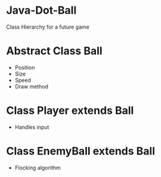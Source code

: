 Java-Dot-Ball
=============

Class Hierarchy for a future game


# Abstract Class Ball
* Position
* Size
* Speed
* Draw method


# Class Player extends Ball
* Handles input


# Class EnemyBall extends Ball
* Flocking algorithm
